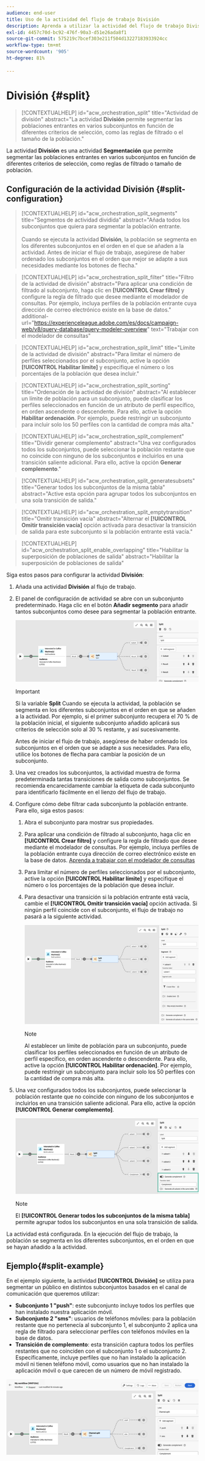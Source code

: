 ```yaml
---
audience: end-user
title: Uso de la actividad del flujo de trabajo División
description: Aprenda a utilizar la actividad del flujo de trabajo División
exl-id: 4457c70d-bc92-476f-90a3-d51e26ada8f1
source-git-commit: 575219c7bcef303e211f504d13227183933924cc
workflow-type: tm+mt
source-wordcount: '905'
ht-degree: 81%

---
```


# División {#split}

>[!CONTEXTUALHELP]
>id="acw_orchestration_split"
>title="Actividad de división"
>abstract="La actividad **División** permite segmentar las poblaciones entrantes en varios subconjuntos en función de diferentes criterios de selección, como las reglas de filtrado o el tamaño de la población."

La actividad **División** es una actividad **Segmentación** que permite segmentar las poblaciones entrantes en varios subconjuntos en función de diferentes criterios de selección, como reglas de filtrado o tamaño de población.

## Configuración de la actividad División {#split-configuration}

>[!CONTEXTUALHELP]
>id="acw_orchestration_split_segments"
>title="Segmentos de actividad dividida"
>abstract="Añada todos los subconjuntos que quiera para segmentar la población entrante.<br/></br>Cuando se ejecuta la actividad **División**, la población se segmenta en los diferentes subconjuntos en el orden en el que se añaden a la actividad. Antes de iniciar el flujo de trabajo, asegúrese de haber ordenado los subconjuntos en el orden que mejor se adapte a sus necesidades mediante los botones de flecha."

>[!CONTEXTUALHELP]
>id="acw_orchestration_split_filter"
>title="Filtro de la actividad de división"
>abstract="Para aplicar una condición de filtrado al subconjunto, haga clic en **[!UICONTROL Crear filtro]** y configure la regla de filtrado que desee mediante el modelador de consultas. Por ejemplo, incluya perfiles de la población entrante cuya dirección de correo electrónico existe en la base de datos."
>additional-url="https://experienceleague.adobe.com/es/docs/campaign-web/v8/query-database/query-modeler-overview" text="Trabajar con el modelador de consultas"

>[!CONTEXTUALHELP]
>id="acw_orchestration_split_limit"
>title="Límite de la actividad de división"
>abstract="Para limitar el número de perfiles seleccionados por el subconjunto, active la opción **[!UICONTROL Habilitar límite]** y especifique el número o los porcentajes de la población que desea incluir."

>[!CONTEXTUALHELP]
>id="acw_orchestration_split_sorting"
>title="Ordenación de la actividad de división"
>abstract="Al establecer un límite de población para un subconjunto, puede clasificar los perfiles seleccionados en función de un atributo de perfil específico, en orden ascendente o descendente. Para ello, active la opción **Habilitar ordenación**. Por ejemplo, puede restringir un subconjunto para incluir solo los 50 perfiles con la cantidad de compra más alta."

>[!CONTEXTUALHELP]
>id="acw_orchestration_split_complement"
>title="Dividir generar complemento"
>abstract="Una vez configurados todos los subconjuntos, puede seleccionar la población restante que no coincide con ninguno de los subconjuntos e incluirlos en una transición saliente adicional. Para ello, active la opción **Generar complemento**."

>[!CONTEXTUALHELP]
>id="acw_orchestration_split_generatesubsets"
>title="Generar todos los subconjuntos de la misma tabla"
>abstract="Active esta opción para agrupar todos los subconjuntos en una sola transición de salida."

>[!CONTEXTUALHELP]
>id="acw_orchestration_split_emptytransition"
>title="Omitir transición vacía"
>abstract="Alternar el **[!UICONTROL Omitir transición vacía]** opción activada para desactivar la transición de salida para este subconjunto si la población entrante está vacía."

>[!CONTEXTUALHELP]
>id="acw_orchestration_split_enable_overlapping"
>title="Habilitar la superposición de poblaciones de salida"
>abstract="Habilitar la superposición de poblaciones de salida"

Siga estos pasos para configurar la actividad **División**:

1. Añada una actividad **División** al flujo de trabajo.

1. El panel de configuración de actividad se abre con un subconjunto predeterminado. Haga clic en el botón **Añadir segmento** para añadir tantos subconjuntos como desee para segmentar la población entrante.

   ![](../assets/workflow-split.png)

   >[!IMPORTANT]
   >
   >Si la variable **Split** Cuando se ejecuta la actividad, la población se segmenta en los diferentes subconjuntos en el orden en que se añaden a la actividad. Por ejemplo, si el primer subconjunto recupera el 70 % de la población inicial, el siguiente subconjunto añadido aplicará sus criterios de selección solo al 30 % restante, y así sucesivamente.
   >
   >Antes de iniciar el flujo de trabajo, asegúrese de haber ordenado los subconjuntos en el orden que se adapte a sus necesidades. Para ello, utilice los botones de flecha para cambiar la posición de un subconjunto.

1. Una vez creados los subconjuntos, la actividad muestra de forma predeterminada tantas transiciones de salida como subconjuntos. Se recomienda encarecidamente cambiar la etiqueta de cada subconjunto para identificarlo fácilmente en el lienzo del flujo de trabajo.

1. Configure cómo debe filtrar cada subconjunto la población entrante. Para ello, siga estos pasos:

   1. Abra el subconjunto para mostrar sus propiedades.

   1. Para aplicar una condición de filtrado al subconjunto, haga clic en **[!UICONTROL Crear filtro]** y configure la regla de filtrado que desee mediante el modelador de consultas. Por ejemplo, incluya perfiles de la población entrante cuya dirección de correo electrónico existe en la base de datos. [Aprenda a trabajar con el modelador de consultas](../../query/query-modeler-overview.md)

   1. Para limitar el número de perfiles seleccionados por el subconjunto, active la opción **[!UICONTROL Habilitar límite]** y especifique el número o los porcentajes de la población que desea incluir.

   1. Para desactivar una transición si la población entrante está vacía, cambie el **[!UICONTROL Omitir transición vacía]** opción activada. Si ningún perfil coincide con el subconjunto, el flujo de trabajo no pasará a la siguiente actividad.

      ![](../assets/workflow-split-subset.png)


      >[!NOTE]
      >
      >Al establecer un límite de población para un subconjunto, puede clasificar los perfiles seleccionados en función de un atributo de perfil específico, en orden ascendente o descendente. Para ello, active la opción **[!UICONTROL Habilitar ordenación]**. Por ejemplo, puede restringir un subconjunto para incluir solo los 50 perfiles con la cantidad de compra más alta.

1. Una vez configurados todos los subconjuntos, puede seleccionar la población restante que no coincide con ninguno de los subconjuntos e incluirlos en una transición saliente adicional. Para ello, active la opción **[!UICONTROL Generar complemento]**.

   ![](../assets/workflow-split-complement.png)

   >[!NOTE]
   >
   >El **[!UICONTROL Generar todos los subconjuntos de la misma tabla]** permite agrupar todos los subconjuntos en una sola transición de salida.

La actividad está configurada. En la ejecución del flujo de trabajo, la población se segmenta en los diferentes subconjuntos, en el orden en que se hayan añadido a la actividad.

## Ejemplo{#split-example}

En el ejemplo siguiente, la actividad **[!UICONTROL División]** se utiliza para segmentar un público en distintos subconjuntos basados en el canal de comunicación que queremos utilizar:

* **Subconjunto 1 &quot;push&quot;**: este subconjunto incluye todos los perfiles que han instalado nuestra aplicación móvil.
* **Subconjunto 2 &quot;sms&quot;**: usuarios de teléfonos móviles: para la población restante que no pertenecía al subconjunto 1, el subconjunto 2 aplica una regla de filtrado para seleccionar perfiles con teléfonos móviles en la base de datos.
* **Transición de complemento**: esta transición captura todos los perfiles restantes que no coinciden con el subconjunto 1 o el subconjunto 2. Específicamente, incluye perfiles que no han instalado la aplicación móvil ni tienen teléfono móvil, como usuarios que no han instalado la aplicación móvil o que carecen de un número de móvil registrado.

![](../assets/workflow-split-example.png)
